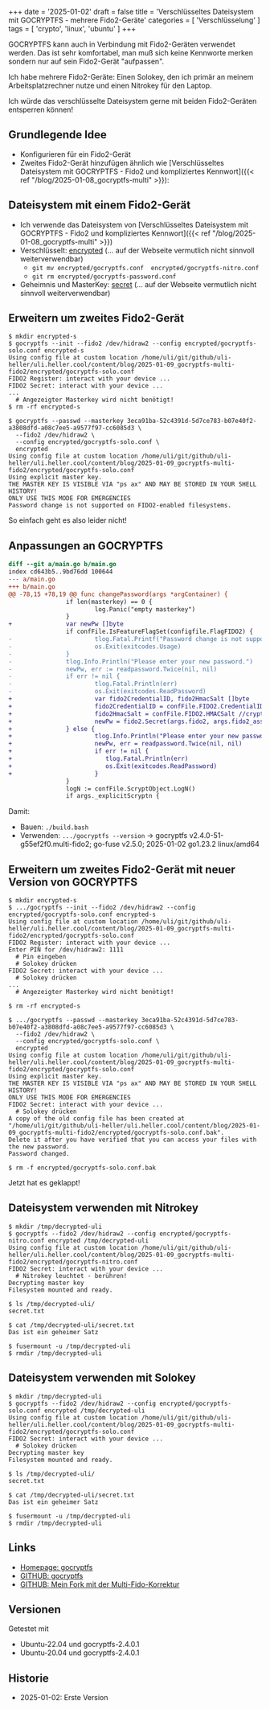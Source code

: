 +++
date = '2025-01-02'
draft = false
title = 'Verschlüsseltes Dateisystem mit GOCRYPTFS - mehrere Fido2-Geräte'
categories = [ 'Verschlüsselung' ]
tags = [ 'crypto', 'linux', 'ubuntu' ]
+++

<!--Verschlüsseltes Dateisystem mit GOCRYPTFS - mehrere Fido2-Geräte-->
<!--================================================================-->

GOCRYPTFS kann auch in Verbindung mit
Fido2-Geräten verwendet werden.
Das ist sehr komfortabel, man muß sich
keine Kennworte merken sondern nur
auf sein Fido2-Gerät "aufpassen".

Ich habe mehrere Fido2-Geräte: Einen Solokey, den
ich primär an meinem Arbeitsplatzrechner nutze
und einen Nitrokey für den Laptop.

Ich würde das verschlüsselte Dateisystem gerne mit
beiden Fido2-Geräten entsperren können!

<!--more-->

Grundlegende Idee
-----------------

- Konfigurieren für ein Fido2-Gerät
- Zweites Fido2-Gerät hinzufügen ähnlich wie
  [Verschlüsseltes Dateisystem mit GOCRYPTFS - Fido2 und kompliziertes Kennwort]({{< ref  "/blog/2025-01-08_gocryptfs-multi" >}}):

Dateisystem mit einem Fido2-Gerät
---------------------------------

- Ich verwende das Dateisystem von [Verschlüsseltes Dateisystem mit GOCRYPTFS - Fido2 und kompliziertes Kennwort]({{< ref  "/blog/2025-01-08_gocryptfs-multi" >}})
- Verschlüsselt: [encrypted](encrypted) (... auf der Webseite vermutlich nicht sinnvoll weiterverwendbar)
  - `git mv encrypted/gocryptfs.conf  encrypted/gocryptfs-nitro.conf`
  - `git rm encrypted/gocryptfs-password.conf`
- Geheimnis und MasterKey:  [secret](secret) (... auf der Webseite vermutlich nicht sinnvoll weiterverwendbar)

Erweitern um zweites Fido2-Gerät
--------------------------------

```
$ mkdir encrypted-s
$ gocryptfs --init --fido2 /dev/hidraw2 --config encrypted/gocryptfs-solo.conf encrypted-s
Using config file at custom location /home/uli/git/github/uli-heller/uli.heller.cool/content/blog/2025-01-09_gocryptfs-multi-fido2/encrypted/gocryptfs-solo.conf
FIDO2 Register: interact with your device ...
FIDO2 Secret: interact with your device ...
...
  # Angezeigter Masterkey wird nicht benötigt!
$ rm -rf encrypted-s

$ gocryptfs --passwd --masterkey 3eca91ba-52c4391d-5d7ce783-b07e40f2-a3808dfd-a08c7ee5-a9577f97-cc6085d3 \
  --fido2 /dev/hidraw2 \
  --config encrypted/gocryptfs-solo.conf \
  encrypted
Using config file at custom location /home/uli/git/github/uli-heller/uli.heller.cool/content/blog/2025-01-09_gocryptfs-multi-fido2/encrypted/gocryptfs-solo.conf
Using explicit master key.
THE MASTER KEY IS VISIBLE VIA "ps ax" AND MAY BE STORED IN YOUR SHELL HISTORY!
ONLY USE THIS MODE FOR EMERGENCIES
Password change is not supported on FIDO2-enabled filesystems.
```

So einfach geht es also leider nicht!

Anpassungen an GOCRYPTFS
------------------------

```diff
diff --git a/main.go b/main.go
index cd643b5..9bd76dd 100644
--- a/main.go
+++ b/main.go
@@ -78,15 +78,19 @@ func changePassword(args *argContainer) {
                if len(masterkey) == 0 {
                        log.Panic("empty masterkey")
                }
+               var newPw []byte
                if confFile.IsFeatureFlagSet(configfile.FlagFIDO2) {
-                       tlog.Fatal.Printf("Password change is not supported on FIDO2-enabled filesystems.")
-                       os.Exit(exitcodes.Usage)
-               }
-               tlog.Info.Println("Please enter your new password.")
-               newPw, err := readpassword.Twice(nil, nil)
-               if err != nil {
-                       tlog.Fatal.Println(err)
-                       os.Exit(exitcodes.ReadPassword)
+                       var fido2CredentialID, fido2HmacSalt []byte
+                       fido2CredentialID = confFile.FIDO2.CredentialID //fido2.Register(args.fido2, filepath.Base(args.cipherdir))
+                       fido2HmacSalt = confFile.FIDO2.HMACSalt //cryptocore.RandBytes(32)
+                       newPw = fido2.Secret(args.fido2, args.fido2_assert_options, fido2CredentialID, fido2HmacSalt)
+               } else {
+                       tlog.Info.Println("Please enter your new password.")
+                       newPw, err = readpassword.Twice(nil, nil)
+                       if err != nil {
+                          tlog.Fatal.Println(err)
+                          os.Exit(exitcodes.ReadPassword)
+                       }
                }
                logN := confFile.ScryptObject.LogN()
                if args._explicitScryptn {
```

Damit:

- Bauen: `./build.bash`
- Verwenden: `.../gocryptfs --version` -> gocryptfs v2.4.0-51-g55ef2f0.multi-fido2; go-fuse v2.5.0; 2025-01-02 go1.23.2 linux/amd64

Erweitern um zweites Fido2-Gerät mit neuer Version von GOCRYPTFS
----------------------------------------------------------------

```
$ mkdir encrypted-s
$ .../gocryptfs --init --fido2 /dev/hidraw2 --config encrypted/gocryptfs-solo.conf encrypted-s
Using config file at custom location /home/uli/git/github/uli-heller/uli.heller.cool/content/blog/2025-01-09_gocryptfs-multi-fido2/encrypted/gocryptfs-solo.conf
FIDO2 Register: interact with your device ...
Enter PIN for /dev/hidraw2: 1111
  # Pin eingeben
  # Solokey drücken
FIDO2 Secret: interact with your device ...
  # Solokey drücken
...
  # Angezeigter Masterkey wird nicht benötigt!

$ rm -rf encrypted-s

$ .../gocryptfs --passwd --masterkey 3eca91ba-52c4391d-5d7ce783-b07e40f2-a3808dfd-a08c7ee5-a9577f97-cc6085d3 \
  --fido2 /dev/hidraw2 \
  --config encrypted/gocryptfs-solo.conf \
  encrypted
Using config file at custom location /home/uli/git/github/uli-heller/uli.heller.cool/content/blog/2025-01-09_gocryptfs-multi-fido2/encrypted/gocryptfs-solo.conf
Using explicit master key.
THE MASTER KEY IS VISIBLE VIA "ps ax" AND MAY BE STORED IN YOUR SHELL HISTORY!
ONLY USE THIS MODE FOR EMERGENCIES
FIDO2 Secret: interact with your device ...
  # Solokey drücken
A copy of the old config file has been created at "/home/uli/git/github/uli-heller/uli.heller.cool/content/blog/2025-01-09_gocryptfs-multi-fido2/encrypted/gocryptfs-solo.conf.bak".
Delete it after you have verified that you can access your files with the new password.
Password changed.

$ rm -f encrypted/gocryptfs-solo.conf.bak
```

Jetzt hat es geklappt!

Dateisystem verwenden mit Nitrokey
----------------------------------

```
$ mkdir /tmp/decrypted-uli
$ gocryptfs --fido2 /dev/hidraw2 --config encrypted/gocryptfs-nitro.conf encrypted /tmp/decrypted-uli
Using config file at custom location /home/uli/git/github/uli-heller/uli.heller.cool/content/blog/2025-01-09_gocryptfs-multi-fido2/encrypted/gocryptfs-nitro.conf
FIDO2 Secret: interact with your device ...
  # Nitrokey leuchtet - berühren!
Decrypting master key
Filesystem mounted and ready.

$ ls /tmp/decrypted-uli/
secret.txt

$ cat /tmp/decrypted-uli/secret.txt
Das ist ein geheimer Satz

$ fusermount -u /tmp/decrypted-uli
$ rmdir /tmp/decrypted-uli
```

Dateisystem verwenden mit Solokey
---------------------------------

```
$ mkdir /tmp/decrypted-uli
$ gocryptfs --fido2 /dev/hidraw2 --config encrypted/gocryptfs-solo.conf encrypted /tmp/decrypted-uli
Using config file at custom location /home/uli/git/github/uli-heller/uli.heller.cool/content/blog/2025-01-09_gocryptfs-multi-fido2/encrypted/gocryptfs-solo.conf
FIDO2 Secret: interact with your device ...
  # Solokey drücken
Decrypting master key
Filesystem mounted and ready.

$ ls /tmp/decrypted-uli/
secret.txt

$ cat /tmp/decrypted-uli/secret.txt 
Das ist ein geheimer Satz

$ fusermount -u /tmp/decrypted-uli
$ rmdir /tmp/decrypted-uli
```

Links
-----

- [Homepage: gocryptfs](https://nuetzlich.net/gocryptfs/)
- [GITHUB: gocryptfs](https://github.com/rfjakob/gocryptfs)
- [GITHUB: Mein Fork mit der Multi-Fido-Korrektur](https://github.com/uli-heller/gocryptfs/tree/multi-fido2)

Versionen
---------

Getestet mit

- Ubuntu-22.04 und gocryptfs-2.4.0.1
- Ubuntu-20.04 und gocryptfs-2.4.0.1

Historie
--------

- 2025-01-02: Erste Version
